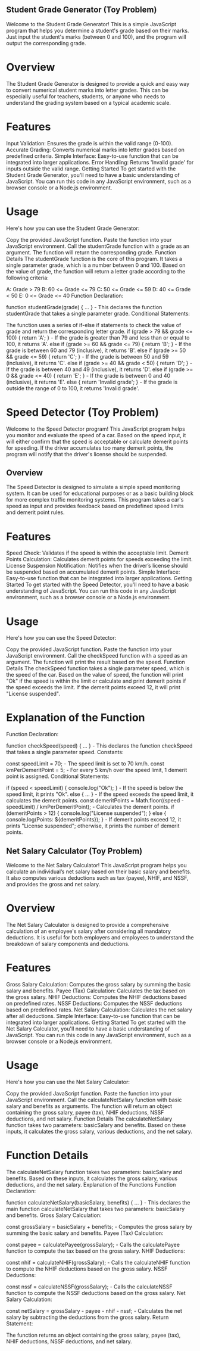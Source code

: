  ## Student Grade Generator (Toy Problem)
Welcome to the Student Grade Generator! This is a simple JavaScript program that helps you determine a student's grade based on their marks. Just input the student's marks (between 0 and 100), and the program will output the corresponding grade.

 # Overview
The Student Grade Generator is designed to provide a quick and easy way to convert numerical student marks into letter grades. This can be especially useful for teachers, students, or anyone who needs to understand the grading system based on a typical academic scale.

 # Features
Input Validation: Ensures the grade is within the valid range (0-100).
Accurate Grading: Converts numerical marks into letter grades based on predefined criteria.
Simple Interface: Easy-to-use function that can be integrated into larger applications.
Error Handling: Returns 'Invalid grade' for inputs outside the valid range.
Getting Started
To get started with the Student Grade Generator, you'll need to have a basic understanding of JavaScript. You can run this code in any JavaScript environment, such as a browser console or a Node.js environment.

  # Usage
Here's how you can use the Student Grade Generator:

Copy the provided JavaScript function.
Paste the function into your JavaScript environment.
Call the studentGrade function with a grade as an argument.
The function will return the corresponding grade.
 Function Details
The studentGrade function is the core of this program. It takes a single parameter grade, which is a number between 0 and 100. Based on the value of grade, the function will return a letter grade according to the following criteria:

A: Grade > 79
B: 60 <= Grade <= 79
C: 50 <= Grade <= 59
D: 40 <= Grade < 50
E: 0 <= Grade <= 40
Function Declaration:

function studentGrade(grade) { ... } - This declares the function studentGrade that takes a single parameter grade.
Conditional Statements:

The function uses a series of if-else if statements to check the value of grade and return the corresponding letter grade.
if (grade > 79 && grade <= 100) { return 'A'; } - If the grade is greater than 79 and less than or equal to 100, it returns 'A'.
else if (grade >= 60 && grade <= 79) { return 'B'; } - If the grade is between 60 and 79 (inclusive), it returns 'B'.
else if (grade >= 50 && grade <= 59) { return 'C'; } - If the grade is between 50 and 59 (inclusive), it returns 'C'.
else if (grade >= 40 && grade < 50) { return 'D'; } - If the grade is between 40 and 49 (inclusive), it returns 'D'.
else if (grade >= 0 && grade <= 40) { return 'E'; } - If the grade is between 0 and 40 (inclusive), it returns 'E'.
else { return 'Invalid grade'; } - If the grade is outside the range of 0 to 100, it returns 'Invalid grade'.

# Speed Detector (Toy Problem)
Welcome to the Speed Detector program! This JavaScript program helps you monitor and evaluate the speed of a car. Based on the speed input, it will either confirm that the speed is acceptable or calculate demerit points for speeding. If the driver accumulates too many demerit points, the program will notify that the driver's license should be suspended.

  ## Overview
The Speed Detector is designed to simulate a simple speed monitoring system. It can be used for educational purposes or as a basic building block for more complex traffic monitoring systems. This program takes a car's speed as input and provides feedback based on predefined speed limits and demerit point rules.

# Features
Speed Check: Validates if the speed is within the acceptable limit.
Demerit Points Calculation: Calculates demerit points for speeds exceeding the limit.
License Suspension Notification: Notifies when the driver’s license should be suspended based on accumulated demerit points.
Simple Interface: Easy-to-use function that can be integrated into larger applications.
Getting Started
To get started with the Speed Detector, you'll need to have a basic understanding of JavaScript. You can run this code in any JavaScript environment, such as a browser console or a Node.js environment.

# Usage
Here's how you can use the Speed Detector:

Copy the provided JavaScript function.
Paste the function into your JavaScript environment.
Call the checkSpeed function with a speed as an argument.
The function will print the result based on the speed.
Function Details
The checkSpeed function takes a single parameter speed, which is the speed of the car. Based on the value of speed, the function will print "Ok" if the speed is within the limit or calculate and print demerit points if the speed exceeds the limit. If the demerit points exceed 12, it will print "License suspended".

 # Explanation of the Function
Function Declaration:

function checkSpeed(speed) { ... } - This declares the function checkSpeed that takes a single parameter speed.
Constants:

const speedLimit = 70; - The speed limit is set to 70 km/h.
const kmPerDemeritPoint = 5; - For every 5 km/h over the speed limit, 1 demerit point is assigned.
Conditional Statements:

if (speed < speedLimit) { console.log("Ok"); } - If the speed is below the speed limit, it prints "Ok".
else { ... } - If the speed exceeds the speed limit, it calculates the demerit points.
const demeritPoints = Math.floor((speed - speedLimit) / kmPerDemeritPoint); - Calculates the demerit points.
if (demeritPoints > 12) { console.log("License suspended"); } else { console.log(Points: ${demeritPoints}); } - If demerit points exceed 12, it prints "License suspended"; otherwise, it prints the number of demerit points.
## Net Salary Calculator (Toy Problem)
Welcome to the Net Salary Calculator! This JavaScript program helps you calculate an individual’s net salary based on their basic salary and benefits. It also computes various deductions such as tax (payee), NHIF, and NSSF, and provides the gross and net salary.

# Overview
The Net Salary Calculator is designed to provide a comprehensive calculation of an employee's salary after considering all mandatory deductions. It is useful for both employers and employees to understand the breakdown of salary components and deductions.

# Features
Gross Salary Calculation: Computes the gross salary by summing the basic salary and benefits.
Payee (Tax) Calculation: Calculates the tax based on the gross salary.
NHIF Deductions: Computes the NHIF deductions based on predefined rates.
NSSF Deductions: Computes the NSSF deductions based on predefined rates.
Net Salary Calculation: Calculates the net salary after all deductions.
Simple Interface: Easy-to-use function that can be integrated into larger applications.
Getting Started
To get started with the Net Salary Calculator, you'll need to have a basic understanding of JavaScript. You can run this code in any JavaScript environment, such as a browser console or a Node.js environment.

# Usage
Here's how you can use the Net Salary Calculator:

Copy the provided JavaScript function.
Paste the function into your JavaScript environment.
Call the calculateNetSalary function with basic salary and benefits as arguments.
The function will return an object containing the gross salary, payee (tax), NHIF deductions, NSSF deductions, and net salary.
Function Details
The calculateNetSalary function takes two parameters: basicSalary and benefits. Based on these inputs, it calculates the gross salary, various deductions, and the net salary.
# Function Details
The calculateNetSalary function takes two parameters: basicSalary and benefits. Based on these inputs, it calculates the gross salary, various deductions, and the net salary.
    Explanation of the Functions
Function Declaration:

function calculateNetSalary(basicSalary, benefits) { ... } - This declares the main function calculateNetSalary that takes two parameters: basicSalary and benefits.
Gross Salary Calculation:

const grossSalary = basicSalary + benefits; - Computes the gross salary by summing the basic salary and benefits.
Payee (Tax) Calculation:

const payee = calculatePayee(grossSalary); - Calls the calculatePayee function to compute the tax based on the gross salary.
NHIF Deductions:

const nhif = calculateNHIF(grossSalary); - Calls the calculateNHIF function to compute the NHIF deductions based on the gross salary.
NSSF Deductions:

const nssf = calculateNSSF(grossSalary); - Calls the calculateNSSF function to compute the NSSF deductions based on the gross salary.
Net Salary Calculation:

const netSalary = grossSalary - payee - nhif - nssf; - Calculates the net salary by subtracting the deductions from the gross salary.
Return Statement:

The function returns an object containing the gross salary, payee (tax), NHIF deductions, NSSF deductions, and net salary.










